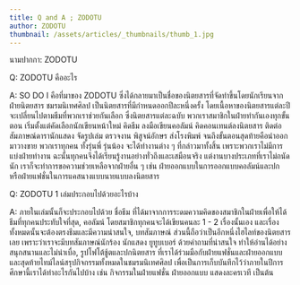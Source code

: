```yaml
---
title: Q and A ; ZODOTU
author: ZODOTU
thumbnail: /assets/articles/_thumbnails/thumb_1.jpg
---
```


นามปากกา: ZODOTU

Q: ZODOTU คืออะไร

A: SO DO I คือที่มาของ ZODOTU
ซึ่งได้กลายมาเป็นชื่อของนิตยสารที่จัดทำขึ้นโดยนักเรียนจากฝ่ายนิตยสาร
ชมรมนิเทศศิลป เป็นนิตยสารที่มีกำหนดออกปีละหนึ่งครั้ง
โดยเนื้อหาของนิตยสารแต่ละปีจะเปลี่ยนไปตามธีมที่พวกเราช่วยกันเลือก
ซึ่งนิตยสารแต่ละฉบับ พวกเราสมาชิกในฝ่ายทำกันเองทุกขั้นตอน
เริ่มตั้งแต่คัดเลือกนักเขียนหน้าใหม่ คิดธีม ลงมือเขียนคอลัมน์
คิดคอนเทนต์ลงนิตยสาร ติดต่อสัมภาษณ์ดารานักแสดง จัดรูปเล่ม ตรวจงาน
พิสูจน์อักษร ส่งโรงพิมพ์ จนถึงขั้นตอนสุดท้ายคือนำออกมาวางขาย พวกเราทุกคน
ทั้งรุ่นพี่ รุ่นน้อง จะได้ทำงานต่าง ๆ
ที่กล่าวมาทั้งสิ้น เพราะพวกเราไม่มีการแบ่งฝ่ายทำงาน
ฉะนั้นทุกคนจึงได้เรียนรู้งานอย่างทั่วถึงและเสมือนจริง
แต่งานบางประเภทที่เราไม่ถนัดนัก เราก็จะทำการขอความช่วยเหลือจากฝ่ายอื่น ๆ
เช่น ฝ่ายออกแบบในการออกแบบคอลัมน์และปก
หรือฝ่ายแฟชั่นในการแคสนางแบบนายแบบลงนิตยสาร

Q: ZODOTU 1 เล่มประกอบไปด้วยอะไรบ้าง

A: ภายในเล่มนั้นก็จะประกอบไปด้วย ชื่อธีม
ที่ได้มาจากการระดมความคิดของสมาชิกในฝ่ายเพื่อให้ได้ธีมที่ทุกคนประทับใจที่สุด,
คอลัมน์ โดยสมาชิกทุกคนจะได้เขียนคนละ 1 - 2 เรื่องนั้นเอง
และเรื่องทั้งหมดนั้นจะต้องตรงธีมและมีความน่าสนใจ, บทสัมภาษณ์
ส่วนนี้ถือว่าเป็นอีกหนึ่งไฮไลท์ของนิตยสารเลย
เพราะว่าเราจะมีบทสัมภาษณ์นักร้อง นักแสดง ยูทูบเบอร์ ด้วยคำถามที่น่าสนใจ
ทำให้อ่านได้อย่างสนุกสนานและไม่น่าเบื่อ, รูปโฟโต้ชู้ตและปกนิตยสาร
ที่เราได้ร่วมมือกับฝ่ายแฟชั่นและฝ่ายออกแบบ
และสุดท้ายไทม์ไลน์สรุปกิจกรรมทั้งหมดในชมรมนิเทศศิลป
เพื่อเป็นการเก็บบันทึกไว้ว่าภายในปีการศึกษานี้เราได้ทำอะไรกันไปบ้าง เช่น
กิจกรรมในฝ่ายแฟชั่น ฝ่ายออกแบบ แสดงละครเวที เป็นต้น
